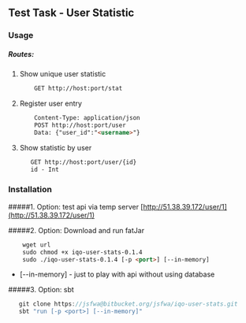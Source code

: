 ## Test Task - User Statistic

### Usage

##### Routes: 

1. Show unique user statistic
    ```html
        GET http://host:port/stat 
    ```
2. Register user entry
    ```html
        Content-Type: application/json
        POST http://host:port/user
        Data: {"user_id":"<username>"}
    ```
3. Show statistic by user
    ```html
       GET http://host:port/user/{id}
       id - Int
    ```
    
### Installation

#####1. Option: test api via temp server
 [http://51.38.39.172/user/1](http://51.38.39.172/user/1)
 
#####2. Option: Download and run fatJar 
```html
    wget url
    sudo chmod +x iqo-user-stats-0.1.4
    sudo ./iqo-user-stats-0.1.4 [-p <port>] [--in-memory]
```
* [--in-memory] - just to play with api without using database

#####3. Option: sbt
   ```scala
      git clone https://jsfwa@bitbucket.org/jsfwa/iqo-user-stats.git
      sbt "run [-p <port>] [--in-memory]"  
   ```       
    